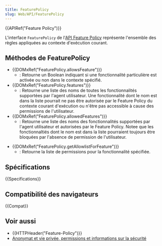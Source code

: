 ```yaml
---
title: FeaturePolicy
slug: Web/API/FeaturePolicy
---
```


{{APIRef("Feature Policy")}}

L'interface `FeaturePolicy` de l'[API Feature Policy](/fr/docs/Web/HTTP/Guides/Permissions_Policy) représente l'ensemble des règles appliquées au contexte d'exécution courant.

## Méthodes de FeaturePolicy

- {{DOMxRef("FeaturePolicy.allowsFeature")}}
  - : Retourne un Boolean indiquant si une fonctionnalité particulière est activée ou non dans le contexte spécifié.
- {{DOMxRef("FeaturePolicy.features")}}
  - : Retourne une liste des noms de toutes les fonctionnalités supportées par l'agent utilisateur. Une fonctionnalité dont le nom est dans la liste pourrait ne pas être autorisée par le Feature Policy du contexte courant d'exécution ou n'être pas accessible à cause des permissions de l'utilisateur.
- {{DOMxRef("FeaturePolicy.allowedFeatures")}}
  - : Retourne une liste des noms des fonctionnalités supportées par l'agent utilisateur et autorisées par le Feature Policy. Notee que les fonctionnaltiés dont le nom est dans la liste pourraient toujours être bloquées par l'absence de permission de l'utilisateur.

<!---->

- {{DOMxRef("FeaturePolicy.getAllowlistForFeature")}}
  - : Retourne la liste de permissions pour la fonctionnalité spécifiée.

## Spécifications

{{Specifications}}

## Compatibilité des navigateurs

{{Compat}}

## Voir aussi

- {{HTTPHeader("Feature-Policy")}}
- [Anonymat et vie privée, permissions et informations sur la sécurité](/fr/docs/Web/Privacy)
